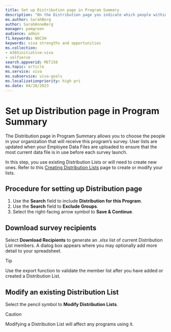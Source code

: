 ```yaml
---
title: Set up Distribution page in Program Summary
description: "On the Distribution page you indicate which people within your organization will receive a specific program."
ms.author: SarahBerg
author: SarahAnneBerg
manager: pamgreen
audience: admin
f1.keywords: NOCSH
keywords: viva strengths and opportunities
ms.collection:  
- m365initiative-viva
- selfserve 
search.appverid: MET150 
ms.topic: article
ms.service: viva
ms.subservice: viva-goals
ms.localizationpriority: high pri
ms.date: 04/28/2023
---
```


# Set up Distribution page in Program Summary

The Distribution page in Program Summary allows you to choose the people in your organization that will receive this program’s survey. User lists are updated when your Employee Data Files are uploaded to ensure that the most current data file is in use before each survey launch.   

In this step, you use existing Distribution Lists or will need to create new ones. Refer to this [Creating Distribution Lists](https://www.microsoft.com) page to create or modify your lists.  

## Procedure for setting up Distribution page

1. Use the **Search** field to include **Distribution for this Program**.   
1. Use the **Search** field to **Exclude Groups**.  
1. Select the right-facing arrow symbol to **Save & Continue**. 

## Download survey recipients 

Select **Download Recipients** to generate an *.xlsx* list of current Distribution List members. A dialog box appears where you may optionally add more detail to your spreadsheet.

   > [!TIP]
   > Use the export function to validate the member list after you have added or created a Distribution List. 

## Modify an existing Distribution List 

Select the pencil symbol to **Modify Distribution Lists**.

   > [!CAUTION]
   > Modifying a Distribution List will affect any programs using it.      

